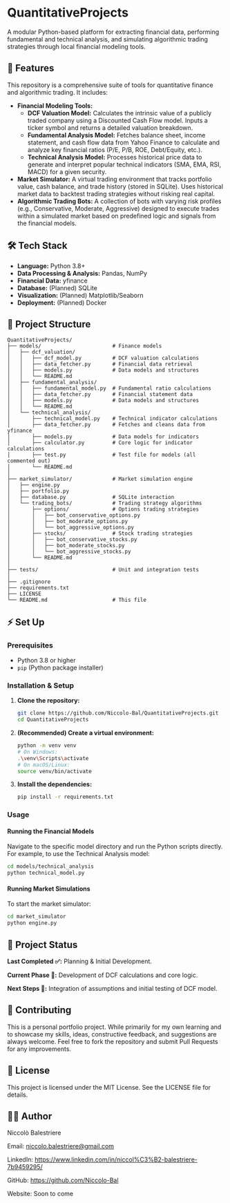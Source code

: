 # QuantitativeProjects

A modular Python-based platform for extracting financial data, performing fundamental and technical analysis, and simulating algorithmic trading strategies through local financial modeling tools.

## 🚀 Features

This repository is a comprehensive suite of tools for quantitative finance and algorithmic trading. It includes:

*   **Financial Modeling Tools:**
    *   **DCF Valuation Model:** Calculates the intrinsic value of a publicly traded company using a Discounted Cash Flow model. Inputs a ticker symbol and returns a detailed valuation breakdown.
    *   **Fundamental Analysis Model:** Fetches balance sheet, income statement, and cash flow data from Yahoo Finance to calculate and analyze key financial ratios (P/E, P/B, ROE, Debt/Equity, etc.).
    *   **Technical Analysis Model:** Processes historical price data to generate and interpret popular technical indicators (SMA, EMA, RSI, MACD) for a given security.
*   **Market Simulator:** A virtual trading environment that tracks portfolio value, cash balance, and trade history (stored in SQLite). Uses historical market data to backtest trading strategies without risking real capital.
*   **Algorithmic Trading Bots:** A collection of bots with varying risk profiles (e.g., Conservative, Moderate, Aggressive) designed to execute trades within a simulated market based on predefined logic and signals from the financial models.

## 🛠️ Tech Stack

*   **Language:** Python 3.8+
*   **Data Processing & Analysis:** Pandas, NumPy
*   **Financial Data:** yfinance
*   **Database:** (Planned) SQLite
*   **Visualization:** (Planned) Matplotlib/Seaborn
*   **Deployment:** (Planned) Docker


## 📁 Project Structure


```text
QuantitativeProjects/
├── models/                       # Finance models
│   ├── dcf_valuation/            
│   │   ├── dcf_model.py          # DCF valuation calculations
│   │   ├── data_fetcher.py       # Financial data retrieval
│   │   ├── models.py             # Data models and structures
│   │   └── README.md             
│   ├── fundamental_analysis/     
│   │   ├── fundamental_model.py  # Fundamental ratio calculations
│   │   ├── data_fetcher.py       # Financial statement data
│   │   ├── models.py             # Data models and structures
│   │   └── README.md             
│   └── technical_analysis/       
│       ├── technical_model.py    # Technical indicator calculations
│       ├── data_fetcher.py       # Fetches and cleans data from yfinance
│       ├── models.py             # Data models for indicators
│       ├── calculator.py         # Core logic for indicator calculations
│       ├── test.py               # Test file for models (all commented out)
│       └── README.md             
│
├── market_simulator/             # Market simulation engine
│   ├── engine.py
│   ├── portfolio.py
│   ├── database.py               # SQLite interaction
│   └── trading_bots/             # Trading strategy algorithms
│       ├── options/              # Options trading strategies
│       │   ├── bot_conservative_options.py
│       │   ├── bot_moderate_options.py
│       │   └── bot_aggressive_options.py
│       ├── stocks/               # Stock trading strategies
│       │   ├── bot_conservative_stocks.py
│       │   ├── bot_moderate_stocks.py
│       │   └── bot_aggressive_stocks.py
│       └── README.md
│
├── tests/                        # Unit and integration tests
│
├── .gitignore
├── requirements.txt
├── LICENSE
└── README.md                     # This file
```

## ⚡ Set Up

### Prerequisites
- Python 3.8 or higher
- `pip` (Python package installer)

### Installation & Setup

1.  **Clone the repository:**
    ```bash
    git clone https://github.com/Niccolo-Bal/QuantitativeProjects.git
    cd QuantitativeProjects
    ```

2.  **(Recommended) Create a virtual environment:**
    ```bash
    python -m venv venv
    # On Windows:
    .\venv\Scripts\activate
    # On macOS/Linux:
    source venv/bin/activate
    ```

3.  **Install the dependencies:**
    ```bash
    pip install -r requirements.txt
    ```

### Usage

#### Running the Financial Models
Navigate to the specific model directory and run the Python scripts directly. For example, to use the Technical Analysis model:

```bash
cd models/technical_analysis
python technical_model.py
```

#### Running Market Simulations
To start the market simulator:

```bash
cd market_simulator
python engine.py
```

## 📌 Project Status

__Last Completed ✅:__ Planning & Initial Development.

__Current Phase 🚧:__ Development of DCF calculations and core logic.

__Next Steps 📝:__ Integration of assumptions and initial testing of DCF model.

## 🤝 Contributing

This is a personal portfolio project. While primarily for my own learning and to showcase my skills, ideas, constructive feedback, and suggestions are always welcome. Feel free to fork the repository and submit Pull Requests for any improvements.

## 📜 License

This project is licensed under the MIT License. See the LICENSE file for details.

## 👨‍💻 Author

Niccolò Balestriere

Email: niccolo.balestriere@gmail.com

LinkedIn: https://www.linkedin.com/in/niccol%C3%B2-balestriere-7b9459295/

GitHub: https://github.com/Niccolo-Bal

Website: Soon to come
